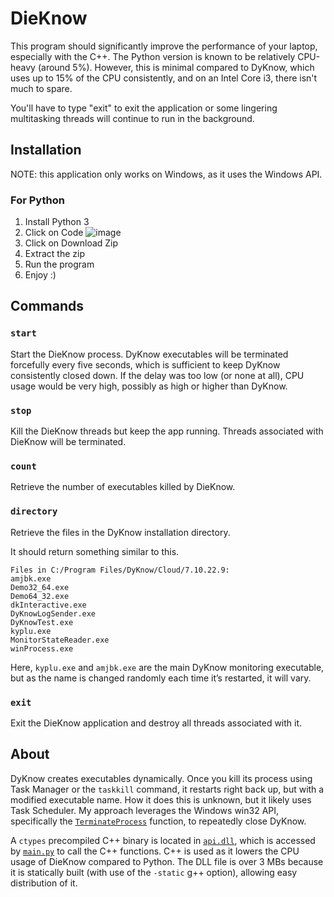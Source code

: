 # DieKnow

This program should significantly improve the performance of your laptop, especially with the C++. The Python version is known to be relatively CPU-heavy (around 5%). However, this is minimal compared to DyKnow, which uses up to 15% of the CPU consistently, and on an Intel Core i3, there isn't much to spare.

You'll have to type "exit" to exit the application or some lingering multitasking threads will continue to run in the background.

## Installation

NOTE: this application only works on Windows, as it uses the Windows API.

### For Python


1. Install Python 3
2. Click on Code
   ![image](https://github.com/user-attachments/assets/31ca7d0e-eaad-4a46-a11b-b38216639b05)
4. Click on Download Zip
5. Extract the zip
6. Run the program
7. Enjoy :)

## Commands

### `start`

Start the DieKnow process. DyKnow executables will be terminated forcefully every five seconds, which is sufficient to keep DyKnow consistently closed down. If the delay was too low (or none at all), CPU usage would be very high, possibly as high or higher than DyKnow.

### `stop`

Kill the DieKnow threads but keep the app running. Threads associated with DieKnow will be terminated.

### `count`

Retrieve the number of executables killed by DieKnow.

### `directory`

Retrieve the files in the DyKnow installation directory.

It should return something similar to this.

```
Files in C:/Program Files/DyKnow/Cloud/7.10.22.9:
amjbk.exe
Demo32_64.exe
Demo64_32.exe
dkInteractive.exe
DyKnowLogSender.exe
DyKnowTest.exe
kyplu.exe
MonitorStateReader.exe
winProcess.exe
```

Here, `kyplu.exe` and `amjbk.exe` are the main DyKnow monitoring executable, but as the name is changed randomly each time it’s restarted, it will vary.

### `exit`

Exit the DieKnow application and destroy all threads associated with it.

## About

DyKnow creates executables dynamically. Once you kill its process using Task Manager or the `taskkill` command, it restarts right back up, but with a modified executable name. How it does this is unknown, but it likely uses Task Scheduler. My approach leverages the Windows win32 API, specifically the [`TerminateProcess`](https://learn.microsoft.com/en-us/windows/win32/api/processthreadsapi/nf-processthreadsapi-terminateprocess) function, to repeatedly close DyKnow.

A `ctypes` precompiled C++ binary is located in [`api.dll`](https://www.notion.so/ethanchan-freshman/api.dll), which is accessed by [`main.py`](https://www.notion.so/ethanchan-freshman/main.py) to call the C++ functions. C++ is used as it lowers the CPU usage of DieKnow compared to Python. The DLL file is over 3 MBs because it is statically built (with use of the `-static` g++ option), allowing easy distribution of it.
